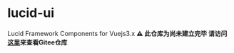 # lucid-ui
Lucid Framework Components for Vuejs3.x
**⚠️ 此仓库为尚未建立完毕  请访问[这里](https://gitee.com/w12w.com/sexy-card)来查看Gitee仓库**
